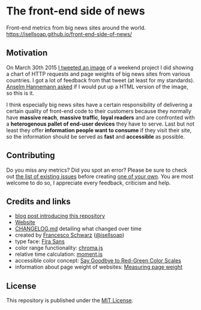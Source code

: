 # The front-end side of news

Front-end metrics from big news sites around the world. https://isellsoap.github.io/front-end-side-of-news/

## Motivation

On March 30th 2015 [I tweeted an image](https://twitter.com/isellsoap/status/582456573139804160) of a weekend project I did showing a chart of HTTP requests and page weights of big news sites from various countries. I got a lot of feedback from that tweet (at least for my standards). [Anselm Hannemann asked](https://twitter.com/helloanselm/status/582457282111356928) if I would put up a HTML version of the image, so this is it.

I think especially big news sites have a certain responsibility of delivering a certain quality of front-end code to their customers because they normally have **massive reach**, **massive traffic**, **loyal readers** and are confronted with a **heterogenous pallet of end-user devices** they have to serve. Last but not least they offer **information people want to consume** if they visit their site, so the information should be served as **fast** and **accessible** as possible.

## Contributing

Do you miss any metrics? Did you spot an error? Please be sure to check out [the list of existing issues](https://github.com/isellsoap/front-end-side-of-news/issues) before creating [one of your own](https://github.com/isellsoap/front-end-side-of-news/issues/new). You are most welcome to do so, I appreciate every feedback, criticism and help.

## Credits and links

* [blog post introducing this repository](https://francescoschwarz.de/en/blog/the-front-end-side-of-news/)
* [Website](https://isellsoap.github.io/front-end-side-of-news/)
* [CHANGELOG.md](https://github.com/isellsoap/front-end-side-of-news/blob/gh-pages/CHANGELOG.md) detailing what changed over time
* created by [Francesco Schwarz](https://francescoschwarz.de/en/) ([@isellsoap](https://twitter.com/isellsoap))
* type face: [Fira Sans](https://www.google.com/fonts/specimen/Fira+Sans)
* color range functionality: [chroma.js](https://github.com/gka/chroma.js/)
* relative time calculation: [moment.js](https://github.com/moment/moment/)
* accessible color concept: [Say Goodbye to Red-Green Color Scales](http://vis4.net/blog/posts/goodbye-redgreen-scales/)
* information about page weight of websites: [Measuring page weight](https://mobiforge.com/design-development/measuring-page-weight)

## License

This repository is published under the [MIT License](https://opensource.org/licenses/mit-license).
